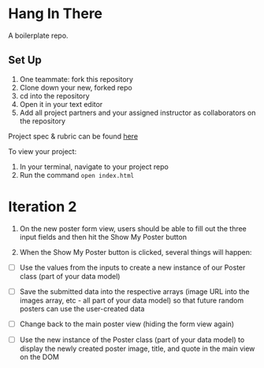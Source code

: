 # Hang In There

A boilerplate repo.

## Set Up

1. One teammate: fork this repository
2. Clone down your new, forked repo
3. cd into the repository
4. Open it in your text editor
5. Add all project partners and your assigned instructor as collaborators on the repository

Project spec & rubric can be found [here](https://frontend.turing.io/projects/module-1/hang-in-there.html)

To view your project:

1. In your terminal, navigate to your project repo
2. Run the command `open index.html`

# Iteration 2

1. On the new poster form view, users should be able to fill out the three input fields and then hit the Show My Poster button

2. When the Show My Poster button is clicked, several things will happen:

- [ ] Use the values from the inputs to create a new instance of our Poster class (part of your data model)

- [ ] Save the submitted data into the respective arrays (image URL into the images array, etc - all part of your data model) so that future random posters can use the user-created data

- [ ] Change back to the main poster view (hiding the form view again)

- [ ] Use the new instance of the Poster class (part of your data model) to display the newly created poster image, title, and quote in the main view on the DOM
